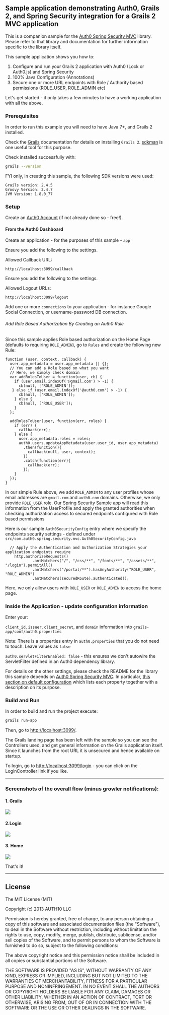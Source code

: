 ## Sample application demonstrating Auth0, Grails 2, and Spring Security integration for a Grails 2 MVC application

This is a companion sample for the [Auth0 Spring Security MVC](https://github.com/auth0/auth0-spring-security-mvc) library.
Please refer to that library and documentation for further information specific to the library itself.

This sample application shows you how to:

 1. Configure and run your Grails 2 application with Auth0 (Lock or Auth0.js) and Spring Security
 2. 100% Java Configuration (Annotations)
 3. Secure one or more URL endpoints with Role / Authority based permissions (ROLE_USER, ROLE_ADMIN etc)

Let's get started - it only takes a few minutes to have a working application with all the above.

### Prerequisites

In order to run this example you will need to have Java 7+, and Grails 2 installed.

Check the [Grails](https://grails.org/) documentation for details on installing `Grails 2`.
[sdkman](http://sdkman.io/) is one useful tool for this purpose.

Check installed successfully with:

```sh
grails --version
```

FYI only, in creating this sample, the following SDK versions were used:

 ```
Grails version: 2.4.5
Groovy Version: 2.4.7
JVM Version: 1.8.0_77
 ```

### Setup

Create an [Auth0 Account](https://auth0.com) (if not already done so - free!).


#### From the Auth0 Dashboard

Create an application - for the purposes of this sample - `app`

Ensure you add the following to the settings.

Allowed Callback URL:

```
http://localhost:3099/callback
```

Ensure you add the following to the settings.

Allowed Logout URLs:

```
http://localhost:3099/logout
```

Add one or more `connections` to your application - for instance Google Social Connection,
or username-password DB connection.


###### Add Role Based Authorization By Creating an Auth0 Rule


Since this sample applies Role based authorization on the Home Page (defaults to requiring `ROLE_ADMIN`), go to `Rules`
and create the following new Rule:

```
function (user, context, callback) {
  user.app_metadata = user.app_metadata || {};
  // You can add a Role based on what you want
  // Here, we simply check domain
  var addRolesToUser = function(user, cb) {
    if (user.email.indexOf('@gmail.com') > -1) {
      cb(null, ['ROLE_ADMIN']);
   } else if (user.email.indexOf('@auth0.com') > -1) {
      cb(null, ['ROLE_ADMIN']);
    } else {
      cb(null, ['ROLE_USER']);
    }
  };

  addRolesToUser(user, function(err, roles) {
    if (err) {
      callback(err);
    } else {
      user.app_metadata.roles = roles;
      auth0.users.updateAppMetadata(user.user_id, user.app_metadata)
        .then(function(){
          callback(null, user, context);
        })
        .catch(function(err){
          callback(err);
        });
    }
  });
}
```

In our simple Rule above, we add `ROLE_ADMIN` to any user profiles whose email addresses are `gmail.com` and `auth0.com` domains.
Otherwise, we only provide `ROLE_USER` role. Our Spring Security Sample app will read this information from the UserProfile and apply
the granted authorities when checking authorization access to secured endpoints configured with Role based permissions

Here is our sample `Auth0SecurityConfig` entry where we specify the endpoints security settings -
defined under `src/com.auth0.spring.security.mvc.Auth0SecurityConfig.java`


```
  // Apply the Authentication and Authorization Strategies your application endpoints require
    http.authorizeRequests()
            .antMatchers("/", "/css/**", "/fonts/**", "/assets/**", "/login").permitAll()
            .antMatchers("/portal/**").hasAnyAuthority("ROLE_USER", "ROLE_ADMIN")
            .antMatchers(securedRoute).authenticated();
```

Here, we only allow users with `ROLE_USER` or `ROLE_ADMIN` to access the home page.


### Inside the Application - update configuration information

Enter your:

`client_id`, `issuer`, `client_secret`, and `domain` information into `grails-app/conf/auth0.properties`

Note: There is a properties entry in `auth0.properties` that you do not need to touch. Leave values as `false`

`auth0.servletFilterEnabled: false` - this ensures we don't autowire the ServletFilter defined in an Auth0 dependency
library.

For details on the other settings, please check the README for the library this sample depends on  [Auth0 Spring Security MVC](https://github.com/auth0/auth0-spring-security-mvc).
In particular, [this section on default configuration](https://github.com/auth0/auth0-spring-security-mvc#default-configuration) which lists each property together with a
description on its purpose.

### Build and Run

In order to build and run the project execute:

```sh
grails run-app
```

Then, go to [http://localhost:3099/](http://localhost:3099/).

The Grails landing page has been left with the sample so you can see the Controllers used, and get general information
on the Grails application itself. Since it launches from the root URL it is unsecured and hence available on startup.

To login, go to [http://localhost:3099/login](http://localhost:3099/login) - you can click on the LoginController link if you like.

---

### Screenshots of the overall flow (minus growler notifications):


#### 1. Grails

![](img/3.grails.jpg)

#### 2.Login

![](img/1.login.jpg)

#### 3. Home

![](img/2.home.jpg)

That's it!

---


## License

The MIT License (MIT)

Copyright (c) 2013 AUTH10 LLC

Permission is hereby granted, free of charge, to any person obtaining a copy
of this software and associated documentation files (the "Software"), to deal
in the Software without restriction, including without limitation the rights
to use, copy, modify, merge, publish, distribute, sublicense, and/or sell
copies of the Software, and to permit persons to whom the Software is
furnished to do so, subject to the following conditions:

The above copyright notice and this permission notice shall be included in
all copies or substantial portions of the Software.

THE SOFTWARE IS PROVIDED "AS IS", WITHOUT WARRANTY OF ANY KIND, EXPRESS OR
IMPLIED, INCLUDING BUT NOT LIMITED TO THE WARRANTIES OF MERCHANTABILITY,
FITNESS FOR A PARTICULAR PURPOSE AND NONINFRINGEMENT. IN NO EVENT SHALL THE
AUTHORS OR COPYRIGHT HOLDERS BE LIABLE FOR ANY CLAIM, DAMAGES OR OTHER
LIABILITY, WHETHER IN AN ACTION OF CONTRACT, TORT OR OTHERWISE, ARISING FROM,
OUT OF OR IN CONNECTION WITH THE SOFTWARE OR THE USE OR OTHER DEALINGS IN
THE SOFTWARE.
